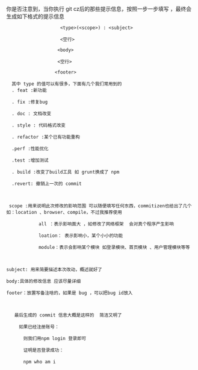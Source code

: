  你是否注意到，当你执行 git cz后的那些提示信息，按照一步一步填写 ，最终会生成如下格式的提示信息

                        <type>(<scope>) : <subject>

                        <空行>

                       <body>

                       <空行>

                      <footer>

      其中 type 的值可以有很多，下面有几个我们常用到的
      . feat :新功能

      . fix :修复bug

      . doc : 文档改变

      . style : 代码格式改变

      . refactor :某个已有功能重构

      .perf :性能优化

      .test :增加测试

      . build :改变了build工具 如 grunt换成了 npm

      .revert: 撤销上一次的 commit



     scope :用来说明此次修改的影响范围 可以随便填写任何东西，commitizen也给出了几个 如：location 、browser、compile，不过我推荐使用

                all ：表示影响面大 ，如修改了网络框架  会对真个程序产生影响

                loation： 表示影响小，某个小小的功能

                module：表示会影响某个模块 如登录模块、首页模块 、用户管理模块等等



    subject: 用来简要描述本次改动，概述就好了

    body:具体的修改信息 应该尽量详细

    footer：放置写备注啥的，如果是 bug ，可以把bug id放入



       最后生成的 commit 信息大概是这样的  简洁又明了

       　如果已经注册账号：

       　　则我们用npm login 登录即可

       　　证明是否登录成功：

       　　npm who am i